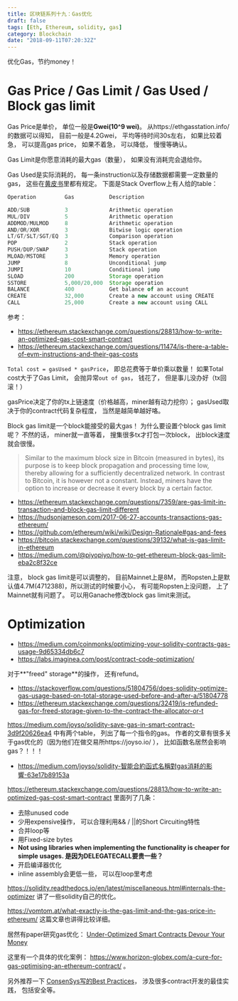 ```yaml
---
title: 区块链系列十九：Gas优化
draft: false
tags: [Eth, Ethereum, solidity, gas]
category: Blockchain
date: "2018-09-11T07:20:32Z"
---
```


优化Gas，节约money！

<!-- more -->

# Gas Price / Gas Limit / Gas Used / Block gas limit
Gas Price是单价， 单位一般是**Gwei(10^9 wei)**。  从https://ethgasstation.info/ 的数据可以得知， 目前一般是4.2Gwei， 平均等待时间30s左右， 如果比较着急， 可以提高gas price， 如果不着急， 可以降低， 慢慢等确认。

Gas Limit是你愿意消耗的最大gas（数量）， 如果没有消耗完会退给你。

Gas Used是实际消耗的， 每一条instruction以及存储数据都需要一定数量的gas， 这些在[黄皮书](https://ethereum.github.io/yellowpaper/paper.pdf)里都有规定。 下面是Stack Overflow上有人给的table：
```js
Operation         Gas           Description

ADD/SUB           3             Arithmetic operation
MUL/DIV           5             Arithmetic operation
ADDMOD/MULMOD     8             Arithmetic operation
AND/OR/XOR        3             Bitwise logic operation
LT/GT/SLT/SGT/EQ  3             Comparison operation
POP               2             Stack operation 
PUSH/DUP/SWAP     3             Stack operation
MLOAD/MSTORE      3             Memory operation
JUMP              8             Unconditional jump
JUMPI             10            Conditional jump
SLOAD             200           Storage operation
SSTORE            5,000/20,000  Storage operation
BALANCE           400           Get balance of an account
CREATE            32,000        Create a new account using CREATE
CALL              25,000        Create a new account using CALL
```
参考：
* https://ethereum.stackexchange.com/questions/28813/how-to-write-an-optimized-gas-cost-smart-contract
* https://ethereum.stackexchange.com/questions/11474/is-there-a-table-of-evm-instructions-and-their-gas-costs

`Total cost = gasUsed * gasPrice`， 即总花费等于单价乘以数量！ 如果Total cost大于了Gas Limit， 会抛异常`out of gas`， 钱花了， 但是事儿没办好（tx回滚！）

gasPrice决定了你的tx上链速度（价格越高，miner越有动力挖你）； gasUsed取决于你的contract代码复杂程度， 当然是越简单越好咯。

Block gas limit是一个block能接受的最大gas！ 为什么要设置个block gas limit呢？ 不然的话， miner就一直等着， 搜集很多tx才打包一次block， 出block速度就会很慢。

>  Similar to the maximum block size in Bitcoin (measured in bytes), its purpose is to keep block propagation and processing time low, thereby allowing for a sufficiently decentralized network. In contrast to Bitcoin, it is however not a constant. Instead, miners have the option to increase or decrease it every block by a certain factor. 

* https://ethereum.stackexchange.com/questions/7359/are-gas-limit-in-transaction-and-block-gas-limit-different
* https://hudsonjameson.com/2017-06-27-accounts-transactions-gas-ethereum/
* https://github.com/ethereum/wiki/wiki/Design-Rationale#gas-and-fees
* https://bitcoin.stackexchange.com/questions/39132/what-is-gas-limit-in-ethereum
* https://medium.com/@piyopiyo/how-to-get-ethereum-block-gas-limit-eba2c8f32ce

注意， block gas limit是可以调整的， 目前Mainnet上是8M， 而Ropsten上是默认值4.7M(4712388)，所以测试的时候要小心， 有可能Ropsten上没问题， 上了Mainnet就有问题了。  可以用Ganache修改block gas limit来测试。

# Optimization
* https://medium.com/coinmonks/optimizing-your-solidity-contracts-gas-usage-9d65334db6c7
* https://labs.imaginea.com/post/contract-code-optimization/


对于**"freed" storage**的操作， 还有refund。
* https://stackoverflow.com/questions/51804756/does-solidity-optimize-gas-usage-based-on-total-storage-used-before-and-after-a/51804778
* https://ethereum.stackexchange.com/questions/32419/is-refunded-gas-for-freed-storage-given-to-the-contract-the-allocator-or-t

https://medium.com/joyso/solidity-save-gas-in-smart-contract-3d9f20626ea4 中有两个table， 列出了每一个指令的gas。 作者的文章有很多关于gas优化的（因为他们在做交易所https://joyso.io/ ）， 比如函数名居然会影响gas？！！！
* https://medium.com/joyso/solidity-智能合約函式名稱對gas消耗的影響-63e17b89153a


https://ethereum.stackexchange.com/questions/28813/how-to-write-an-optimized-gas-cost-smart-contract 里面列了几条：
* 去除unused code
* 少用expensive操作， 可以合理利用&& / ||的Short Circuiting特性
* 合并loop等
* 用Fixed-size bytes
* **Not using libraries when implementing the functionality is cheaper for simple usages. 是因为DELEGATECALL要贵一些？**
* 开启编译器优化
* inline assembly会更低一些， 可以在loop里考虑

https://solidity.readthedocs.io/en/latest/miscellaneous.html#internals-the-optimizer 讲了一些solidity自己的优化。

https://vomtom.at/what-exactly-is-the-gas-limit-and-the-gas-price-in-ethereum/ 这篇文章也讲得比较详细。

居然有paper研究gas优化： [Under-Optimized Smart Contracts Devour Your Money](https://arxiv.org/pdf/1703.03994.pdf)

这里有一个具体的优化案例： https://www.horizon-globex.com/a-cure-for-gas-optimising-an-ethereum-contract/ 。

另外推荐一下 [ConsenSys写的Best Practices](https://github.com/ConsenSys/smart-contract-best-practices)， 涉及很多contract开发的最佳实践， 包括安全等。